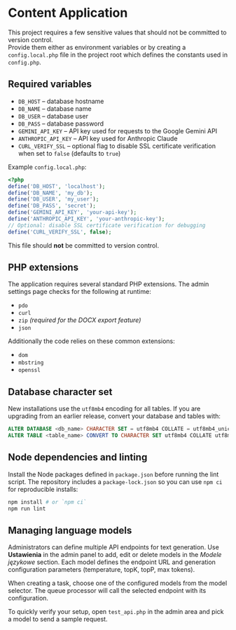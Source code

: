 # Content Application

This project requires a few sensitive values that should not be committed to version control.  
Provide them either as environment variables or by creating a `config.local.php` file in the project root which defines the constants used in `config.php`.

## Required variables

- `DB_HOST` – database hostname
- `DB_NAME` – database name
- `DB_USER` – database user
- `DB_PASS` – database password
- `GEMINI_API_KEY` – API key used for requests to the Google Gemini API
- `ANTHROPIC_API_KEY` – API key used for Anthropic Claude
- `CURL_VERIFY_SSL` – optional flag to disable SSL certificate verification when set to `false` (defaults to `true`)

Example `config.local.php`:

```php
<?php
define('DB_HOST', 'localhost');
define('DB_NAME', 'my_db');
define('DB_USER', 'my_user');
define('DB_PASS', 'secret');
define('GEMINI_API_KEY', 'your-api-key');
define('ANTHROPIC_API_KEY', 'your-anthropic-key');
// Optional: disable SSL certificate verification for debugging
define('CURL_VERIFY_SSL', false);
```

This file should **not** be committed to version control.

## PHP extensions

The application requires several standard PHP extensions. The admin settings
page checks for the following at runtime:

- `pdo`
- `curl`
- `zip` *(required for the DOCX export feature)*
- `json`

Additionally the code relies on these common extensions:

- `dom`
- `mbstring`
- `openssl`

## Database character set

New installations use the `utf8mb4` encoding for all tables. If you are
upgrading from an earlier release, convert your database and tables with:

```sql
ALTER DATABASE <db_name> CHARACTER SET = utf8mb4 COLLATE = utf8mb4_unicode_ci;
ALTER TABLE <table_name> CONVERT TO CHARACTER SET utf8mb4 COLLATE utf8mb4_unicode_ci;
```

## Node dependencies and linting

Install the Node packages defined in `package.json` before running the lint
script. The repository includes a `package-lock.json` so you can use `npm ci`
for reproducible installs:

```bash
npm install # or `npm ci`
npm run lint
```

## Managing language models

Administrators can define multiple API endpoints for text generation. Use **Ustawienia** in the admin panel to add, edit or delete models in the *Modele językowe* section. Each model defines the endpoint URL and generation configuration parameters (temperature, topK, topP, max tokens).

When creating a task, choose one of the configured models from the model selector. The queue processor will call the selected endpoint with its configuration.

To quickly verify your setup, open `test_api.php` in the admin area and pick a model to send a sample request.
